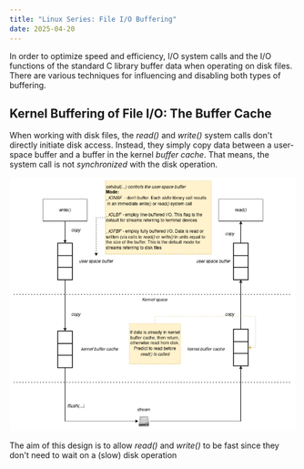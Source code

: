 ```yaml
---
title: "Linux Series: File I/O Buffering"
date: 2025-04-20
---
```


In order to optimize speed and efficiency, I/O system calls and the I/O functions
of the standard C library buffer data when operating on disk files. There are various
techniques for influencing and disabling both types of buffering.

## Kernel Buffering of File I/O: The Buffer Cache

When working with disk files, the _read()_ and _write()_ system calls don't directly initiate
disk access. Instead, they simply copy data between a user-space buffer and a buffer in the kernel
_buffer cache_. That means, the system call is not _synchronized_ with the disk operation.

![File I/O Buffering](https://raw.githubusercontent.com/da0p/GithubPage/main/docs/assets/file_io_buffering.drawio.png)

The aim of this design is to allow _read()_ and _write()_ to be fast since they don't need to wait
on a (slow) disk operation